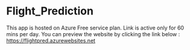 # Flight_Prediction
This app is hosted on Azure Free service plan.
Link is active only for 60 mins per day.
You can preview the website by clicking the link below :
https://flightpred.azurewebsites.net
